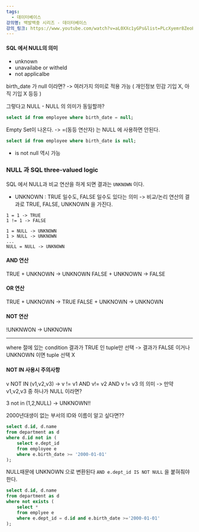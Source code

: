 ```yaml
---
tags:
  - 데이터베이스
강의명: 백발백중 시리즈 - 데이터베이스
강의_링크: https://www.youtube.com/watch?v=aL0XXc1yGPs&list=PLcXyemr8ZeoREWGhhZi5FZs6cvymjIBVe
---
```

#### SQL 에서 NULL의 의미

- unknown
- unavailabe or witheld
- not applicalbe

birth_date 가 null 이라면?
-> 여러가지 의미로 적용 가능 ( 개인정보 민감 기입 X, 아직 기입 X 등등 )

그렇다고 NULL - NULL 의 의미가 동일할까?

```sql
select id from employee where birth_date = null;
```

Empty Set이 나온다.
-> =(동등 연산자) 는 NULL 에 사용하면 안된다.
```sql
select id from employee where birth_date is null;
```
- is not null 역시 가능

### NULL 과 SQL three-valued logic

SQL 에서 NULL과 비교 연산을 하게 되면 결과는 `UNKNOWN` 이다.

- UNKNOWN : TRUE 일수도, FALSE 일수도 있다는 의미
-> 비교/논리 연산의 결과로 TRUE, FALSE, UNKNOWN 을 가진다.

```
1 = 1 -> TRUE
1 != 1 -> FALSE

1 = NULL -> UNKNOWN
1 > NULL -> UNKNOWN
...
NULL = NULL -> UNKNOWN
```
#### AND 연산

TRUE + UNKNOWN -> UNKNOWN
FALSE + UNKNOWN -> FALSE
#### OR 연산

TRUE + UNKNOWN -> TRUE
FALSE + UNKNOWN -> UNKNOWN
#### NOT 연산
!UNKNWON -> UNKNOWN 

---

where 절에 있는 condition 결과가 TRUE 인 tuple만 선택
-> 결과가 FALSE 이거나 UNKNOWN 이면 tuple 선택 X
#### NOT IN 사용시 주의사항

v NOT IN (v1,v2,v3) -> v != v1 AND v!= v2 AND v != v3 의 의미
-> 만약 v1,v2,v3 중 하나가 NULL 이라면?

3 not in (1,2,NULL) -> UNKNOWN!!

2000년대생이 없는 부서의 ID와 이름이 알고 싶다면??
```sql
select d.id, d.name
from department as d
where d.id not in (
	select e.dept_id
	from employee e
	where e.birth_date >= '2000-01-01'
);
```

NULL때문에 UNKNOWN 으로 변환된다
`AND e.dept_id IS NOT NULL` 을 붙혀줘야 한다.

```sql
select d.id, d.name
from department as d
where not exists (
	select *
	from emplyee e
	where e.dept_id = d.id and e.birth_date >='2000-01-01'
);
```

